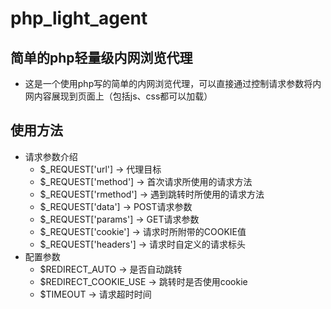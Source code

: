 # php_light_agent
## 简单的php轻量级内网浏览代理
* 这是一个使用php写的简单的内网浏览代理，可以直接通过控制请求参数将内网内容展现到页面上（包括js、css都可以加载）
## 使用方法
* 请求参数介绍
  * $_REQUEST['url'] -> 代理目标
  * $_REQUEST['method'] -> 首次请求所使用的请求方法
  * $_REQUEST['rmethod'] -> 遇到跳转时所使用的请求方法
  * $_REQUEST['data'] -> POST请求参数
  * $_REQUEST['params'] -> GET请求参数
  * $_REQUEST['cookie'] -> 请求时所附带的COOKIE值
  * $_REQUEST['headers'] -> 请求时自定义的请求标头
* 配置参数
  * $REDIRECT_AUTO -> 是否自动跳转
  * $REDIRECT_COOKIE_USE -> 跳转时是否使用cookie
  * $TIMEOUT -> 请求超时时间
